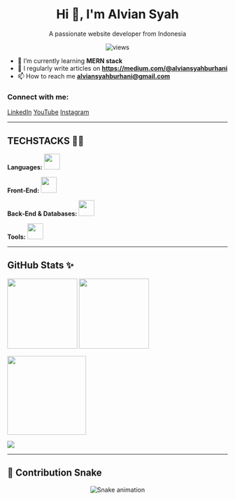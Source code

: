 <h1 align="center">Hi 👋, I'm Alvian Syah</h1>
<p align="center">A passionate website developer from Indonesia</p>


<p align="center">
<img src="https://komarev.com/ghpvc/?username=alviansyahburhani&label=Profile%20views&color=0e75b6&style=flat" alt="views"/>
</p>


- 🌱 I’m currently learning **MERN stack**
- 📝 I regularly write articles on **https://medium.com/@alviansyahburhani**
- 📫 How to reach me **alviansyahburhani@gmail.com**


### Connect with me:
<p>
<a href="https://www.linkedin.com/in/alviansyahburhani">LinkedIn</a>
<a href="https://www.youtube.com/@USERNAME">YouTube</a>
<a href="https://www.instagram.com/USERNAME">Instagram</a>

</p>


---


## TECHSTACKS 🧙‍♂️


**Languages:**
<img src="https://skillicons.dev/icons?i=c,js,ts,py,php" height="36"/>


**Front‑End:**
<img src="https://skillicons.dev/icons?i=html,css,js,ts,react,nextjs,tailwind,bootstrap,wordpress" height="36"/>


**Back‑End & Databases:**
<img src="https://skillicons.dev/icons?i=nodejs,express,postgres,mysql,mongodb,firebase,supabase" height="36"/>


**Tools:**
<img src="https://skillicons.dev/icons?i=git,github,postman,vscode,androidstudio,figma,vercel,netlify" height="36"/>


---


## GitHub Stats ✨


<p>
  <img src="https://github-readme-stats.vercel.app/api?username=alviansyahburhani&show_icons=true&locale=en" height="160"/>
  <img src="https://github-readme-stats.vercel.app/api/top-langs?username=alviansyahburhani&layout=compact" height="160"/>
</p>

<p>
  <img src="https://github-readme-streak-stats.herokuapp.com/?user=alviansyahburhani" height="180"/>
</p>

<p>
  <img src="https://github-profile-trophy.vercel.app/?username=alviansyahburhani&theme=onedark&row=1&column=6"/>
</p>


---

## 🐍 Contribution Snake

<p align="center">
  <img src="https://raw.githubusercontent.com/alviansyahburhani/output/snake.svg" alt="Snake animation"/>
</p>
